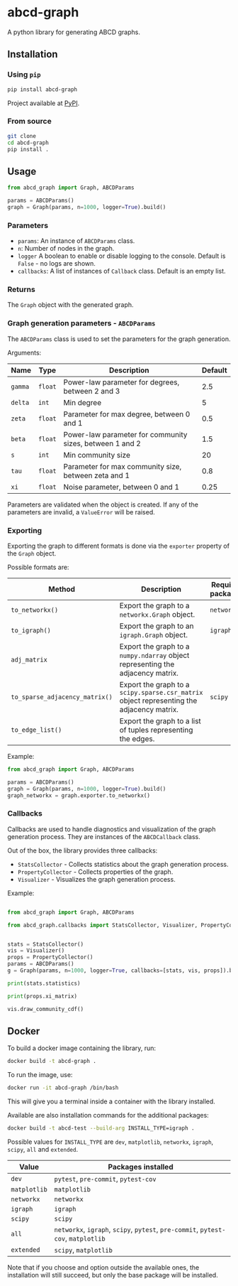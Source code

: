 # abcd-graph
A python library for generating ABCD graphs.

## Installation

### Using `pip`
```bash
pip install abcd-graph
```
Project available at [PyPI](https://pypi.org/project/abcd-graph/).

### From source
```bash
git clone
cd abcd-graph
pip install .
```


## Usage
```python
from abcd_graph import Graph, ABCDParams

params = ABCDParams()
graph = Graph(params, n=1000, logger=True).build()
```

### Parameters

- `params`: An instance of `ABCDParams` class.
- `n`: Number of nodes in the graph.
- `logger` A boolean to enable or disable logging to the console. Default is `False` - no logs are shown.
- `callbacks`: A list of instances of `Callback` class. Default is an empty list.

### Returns

The `Graph` object with the generated graph.

### Graph generation parameters - `ABCDParams`

The `ABCDParams` class is used to set the parameters for the graph generation.

Arguments:

| Name    | Type    | Description                                              | Default |
|---------|---------|----------------------------------------------------------|---------|
| `gamma` | `float` | Power-law parameter for degrees, between 2 and 3         | 2.5     |
| `delta` | `int`   | Min degree                                               | 5       |
| `zeta`  | `float` | Parameter for max degree, between 0 and 1                | 0.5     |
| `beta`  | `float` | Power-law parameter for community sizes, between 1 and 2 | 1.5     |
| `s`     | `int`   | Min community size                                       | 20      |
| `tau`   | `float` | Parameter for max community size, between zeta and 1     | 0.8     |
| `xi`    | `float` | Noise parameter, between 0 and 1                         | 0.25    |

Parameters are validated when the object is created. If any of the parameters are invalid, a `ValueError` will be raised.

### Exporting

Exporting the graph to different formats is done via the `exporter` property of the `Graph` object.

Possible formats are:

| Method                         | Description                                                                               | Required packages | Installation command         |
|--------------------------------|-------------------------------------------------------------------------------------------|-------------------|------------------------------|
| `to_networkx()`                | Export the graph to a `networkx.Graph` object.                                            | `networkx`        | `pip install abcd[networkx]` |
| `to_igraph()`                  | Export the graph to an `igraph.Graph` object.                                             | `igraph`          | `pip install abcd[igraph]`   |
| `adj_matrix`                   | Export the graph to a `numpy.ndarray` object representing the adjacency matrix.           |                   |                              |
| `to_sparse_adjacency_matrix()` | Export the graph to a `scipy.sparse.csr_matrix` object representing the adjacency matrix. | `scipy`           | `pip install abcd[scipy]`    |
| `to_edge_list()`               | Export the graph to a list of tuples representing the edges.                              |                   |                              |


Example:
```python
from abcd_graph import Graph, ABCDParams

params = ABCDParams()
graph = Graph(params, n=1000, logger=True).build()
graph_networkx = graph.exporter.to_networkx()
```


### Callbacks

Callbacks are used to handle diagnostics and visualization of the graph generation process. They are instances of the `ABCDCallback` class.

Out of the box, the library provides three callbacks:
- `StatsCollector` - Collects statistics about the graph generation process.
- `PropertyCollector` - Collects properties of the graph.
- `Visualizer` - Visualizes the graph generation process.

Example:
```python

from abcd_graph import Graph, ABCDParams

from abcd_graph.callbacks import StatsCollector, Visualizer, PropertyCollector


stats = StatsCollector()
vis = Visualizer()
props = PropertyCollector()
params = ABCDParams()
g = Graph(params, n=1000, logger=True, callbacks=[stats, vis, props]).build()

print(stats.statistics)

print(props.xi_matrix)

vis.draw_community_cdf()
```

## Docker

To build a docker image containing the library, run:

```bash
docker build -t abcd-graph .
```

To run the image, use:

```bash
docker run -it abcd-graph /bin/bash
```
This will give you a terminal inside a container with the library installed.

Available are also installation commands for the additional packages:

```bash
docker build -t abcd-test --build-arg INSTALL_TYPE=igraph .
```

Possible values for `INSTALL_TYPE` are `dev`, `matplotlib`,  `networkx`, `igraph`, `scipy`, `all` and `extended`.

| Value        | Packages installed                                                                |
|--------------|-----------------------------------------------------------------------------------|
| `dev`        | `pytest`, `pre-commit`, `pytest-cov`                                              |
| `matplotlib` | `matplotlib`                                                                      |
| `networkx`   | `networkx`                                                                        |
| `igraph`     | `igraph`                                                                          |
| `scipy`      | `scipy`                                                                           |
| `all`        | `networkx`, `igraph`, `scipy`, `pytest`, `pre-commit`, `pytest-cov`, `matplotlib` |
| `extended`   | `scipy`, `matplotlib`                                                             |

Note that if you choose and option outside the available ones, the installation will still succeed,
but only the base package will be installed.
